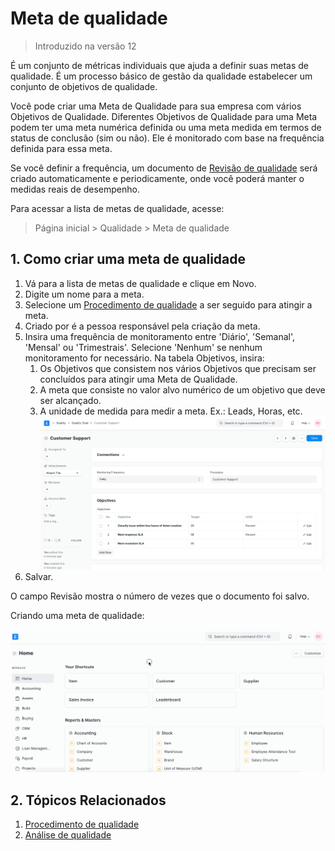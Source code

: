 # Meta de qualidade



> Introduzido na versão 12


É um conjunto de métricas individuais que ajuda a definir suas metas de qualidade. É um processo básico de gestão da qualidade estabelecer um conjunto de objetivos de qualidade.


Você pode criar uma Meta de Qualidade para sua empresa com vários Objetivos de Qualidade. Diferentes Objetivos de Qualidade para uma Meta podem ter uma meta numérica definida ou uma meta medida em termos de status de conclusão (sim ou não). Ele é monitorado com base na frequência definida para essa meta.


Se você definir a frequência, um documento de [Revisão de qualidade](/docs/pt/quality-management/quality_review) será criado automaticamente e periodicamente, onde você poderá manter o medidas reais de desempenho.


Para acessar a lista de metas de qualidade, acesse:


> Página inicial > Qualidade > Meta de qualidade


## 1. Como criar uma meta de qualidade


1. Vá para a lista de metas de qualidade e clique em Novo.
2. Digite um nome para a meta.
3. Selecione um [Procedimento de qualidade](/docs/pt/quality-management/quality_procedure) a ser seguido para atingir a meta.
4. Criado por é a pessoa responsável pela criação da meta.
5. Insira uma frequência de monitoramento entre 'Diário', 'Semanal', 'Mensal' ou 'Trimestrais'. Selecione 'Nenhum' se nenhum monitoramento for necessário.
Na tabela Objetivos, insira:
	1. Os Objetivos que consistem nos vários Objetivos que precisam ser concluídos para atingir uma Meta de Qualidade.
	2. A meta que consiste no valor alvo numérico de um objetivo que deve ser alcançado.
	3. A unidade de medida para medir a meta. Ex.: Leads, Horas, etc.
	![Meta de qualidade](/files/quality-goal.png)
6. Salvar.


O campo Revisão mostra o número de vezes que o documento foi salvo.


Criando uma meta de qualidade:


![Gerenciamento de qualidade](/files/creating-quality-goal.gif)


## 2. Tópicos Relacionados


1. [Procedimento de qualidade](/docs/pt/quality-management/quality_procedure)
2. [Análise de qualidade](/docs/pt/quality-management/quality_review)



